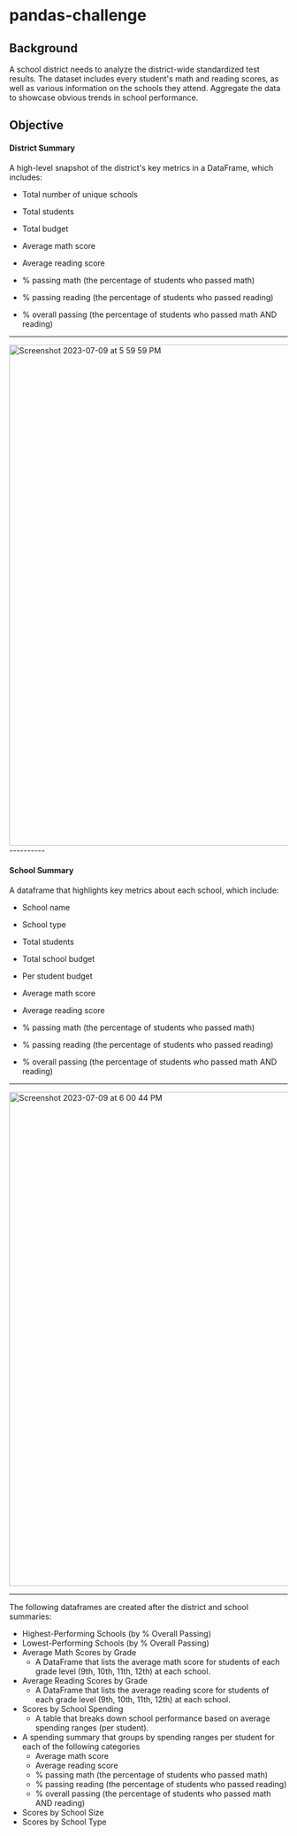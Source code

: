 # pandas-challenge

Background
--------
A school district needs to analyze the district-wide standardized test results. The dataset includes every student's math and reading scores, as well as various information on the schools they attend. Aggregate the data to showcase obvious trends in school performance.

## Objective ##

#### District Summary ####
A high-level snapshot of the district's key metrics in a DataFrame, which includes:
* Total number of unique schools

* Total students

* Total budget

* Average math score

* Average reading score

* % passing math (the percentage of students who passed math)

* % passing reading (the percentage of students who passed reading)

* % overall passing (the percentage of students who passed math AND reading)

---------

<img width="905" alt="Screenshot 2023-07-09 at 5 59 59 PM" src="https://github.com/m-janssens-boop/pandas-challenge/assets/127706155/eff39e07-c881-4792-a766-b16cae925ee2">
----------

#### School Summary ####
A dataframe that highlights key metrics about each school, which include:

* School name

* School type

* Total students

* Total school budget

* Per student budget

* Average math score

* Average reading score

* % passing math (the percentage of students who passed math)

* % passing reading (the percentage of students who passed reading)

* % overall passing (the percentage of students who passed math AND reading)
-------
<img width="893" alt="Screenshot 2023-07-09 at 6 00 44 PM" src="https://github.com/m-janssens-boop/pandas-challenge/assets/127706155/e70692d2-214f-45f9-8cfa-bdf4d4278b7d">

--------
The following dataframes are created after the district and school summaries:
* Highest-Performing Schools (by % Overall Passing)
* Lowest-Performing Schools (by % Overall Passing)
* Average Math Scores by Grade
  * A DataFrame that lists the average math score for students of each grade level (9th, 10th, 11th, 12th) at each school.
* Average Reading Scores by Grade
  * A DataFrame that lists the average reading score for students of each grade level (9th, 10th, 11th, 12th) at each school.
* Scores by School Spending
  * A table that breaks down school performance based on average spending ranges (per student).
* A spending summary that groups by spending ranges per student for each of the following categories
  * Average math score
  * Average reading score
  * % passing math (the percentage of students who passed math)
  * % passing reading (the percentage of students who passed reading)
  * % overall passing (the percentage of students who passed math AND reading)
* Scores by School Size
* Scores by School Type
